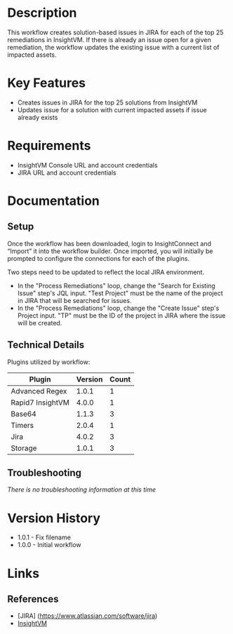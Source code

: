 # Description

This workflow creates solution-based issues in JIRA for each of the top 25 remediations in InsightVM. If there is already an issue open for a given remediation, the workflow updates the existing issue with a current list of impacted assets.


# Key Features

* Creates issues in JIRA for the top 25 solutions from InsightVM
* Updates issue for a solution with current impacted assets if issue already exists

# Requirements

* InsightVM Console URL and account credentials
* JIRA URL and account credentials

# Documentation

## Setup

Once the workflow has been downloaded, login to InsightConnect and “Import” it into the workflow builder. Once imported, you will initially be prompted to configure the connections for each of the plugins.

Two steps need to be updated to reflect the local JIRA environment.
* In the "Process Remediations" loop, change the "Search for Existing Issue" step's JQL input. "Test Project" must be the name of the project in JIRA that will be searched for issues.
* In the "Process Remediations" loop, change the "Create Issue" step's Project input. "TP" must be the ID of the project in JIRA where the issue will be created.

## Technical Details

Plugins utilized by workflow:

|Plugin|Version|Count|
|----|----|--------|
|Advanced Regex|1.0.1|1|
|Rapid7 InsightVM|4.0.0|1|
|Base64|1.1.3|3|
|Timers|2.0.4|1|
|Jira|4.0.2|3|
|Storage|1.0.1|3|

## Troubleshooting

_There is no troubleshooting information at this time_

# Version History

* 1.0.1 - Fix filename
* 1.0.0 - Initial workflow

# Links

## References

* [JIRA] (https://www.atlassian.com/software/jira)
* [InsightVM](https://www.rapid7.com/products/insightvm/)
